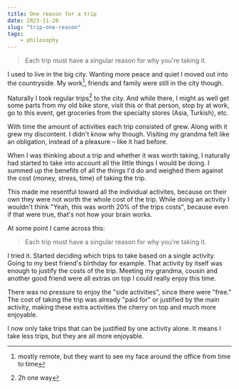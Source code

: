 ```yaml
---
title: One reason for a trip
date: 2023-11-28
slug: "trip-one-reason"
tags:
    - philosophy
---
```


> Each trip must have a singular reason for why you're taking it.

I used to live in the big city.
Wanting more peace and quiet I moved out into the countryside.
My work[^1], friends and family were still in the city though.

Naturally I took regular trips[^2] to the city.
And while there, I might as well get some parts from my old bike store, visit
this or that person, stop by at work, go to this event, get groceries from the
specialty stores (Asia, Turkish), etc.

With time the amount of activities each trip consisted of grew.
Along with it grew my discontent.
I didn't know why though.
Visiting my grandma felt like an obligation, instead of a pleasure – like it had before.

When I was thinking about a trip and whether it was worth taking, I naturally
had started to take into account all the little things I would be doing.
I summed up the benefits of all the things I'd do and weighed them against the
cost (money, stress, time) of taking the trip.

This made me resentful toward all the individual activites, because on their own
they were not worth the whole cost of the trip.
While doing an activity I wouldn't think "Yeah, this was worth 20% of the trips
costs", because even if that were true, that's not how your brain works.

At some point I came across this:
> Each trip must have a singular reason for why you're taking it.

I tried it.
Started deciding which trips to take based on a single activity.
Going to my best friend's birthday for example.
That activity by itself was enough to justify the costs of the trip.
Meeting my grandma, cousin and another good friend were all extras on top I
could really enjoy this time.

There was no pressure to enjoy the "side activities", since there were "free."
The cost of taking the trip was already "paid for" or justified by the main
activity, making these extra activities the cherry on top and much more
enjoyable.

I now only take trips that can be justified by one activity alone.
It means I take less trips, but they are all more enjoyable.

[^1]: mostly remote, but they want to see my face around the office from time to time
[^2]: 2h one way
